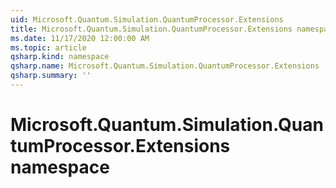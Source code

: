 ```yaml
---
uid: Microsoft.Quantum.Simulation.QuantumProcessor.Extensions
title: Microsoft.Quantum.Simulation.QuantumProcessor.Extensions namespace
ms.date: 11/17/2020 12:00:00 AM
ms.topic: article
qsharp.kind: namespace
qsharp.name: Microsoft.Quantum.Simulation.QuantumProcessor.Extensions
qsharp.summary: ''
---
```


# Microsoft.Quantum.Simulation.QuantumProcessor.Extensions namespace



